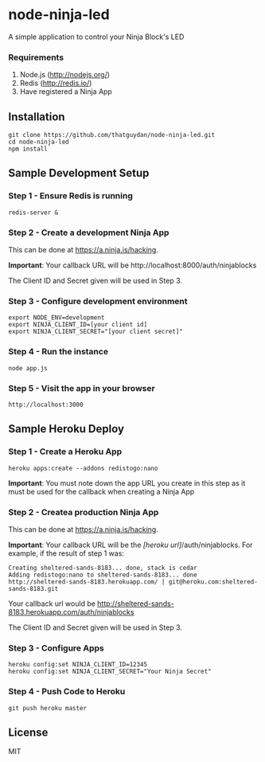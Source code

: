node-ninja-led
================

A simple application to control your Ninja Block's LED

### Requirements
1. Node.js (http://nodejs.org/)
2. Redis (http://redis.io/)
3. Have registered a Ninja App


## Installation
```
git clone https://github.com/thatguydan/node-ninja-led.git
cd node-ninja-led
npm install
```

## Sample Development Setup
### Step 1 - Ensure Redis is running
```
redis-server &
```
### Step 2 - Create a development Ninja App
This can be done at https://a.ninja.is/hacking. 

**Important**: Your callback URL will be http://localhost:8000/auth/ninjablocks

The Client ID and Secret given will be used in Step 3.

### Step 3 - Configure development environment
```
export NODE_ENV=development
export NINJA_CLIENT_ID=[your client id]
export NINJA_CLIENT_SECRET="[your client secret]"
```

### Step 4 - Run the instance
```
node app.js
```

### Step 5 - Visit the app in your browser
```
http://localhost:3000
```

## Sample Heroku Deploy
### Step 1 - Create a Heroku App
```
heroku apps:create --addons redistogo:nano
```
**Important**: You must note down the app URL you create in this step as it must be used for the callback when creating a Ninja App

### Step 2 - Createa production Ninja App
This can be done at https://a.ninja.is/hacking.

**Important**: Your callback URL will be the _[heroku url]_/auth/ninjablocks. For example, if the result of step 1 was:
```
Creating sheltered-sands-8183... done, stack is cedar
Adding redistogo:nano to sheltered-sands-8183... done
http://sheltered-sands-8183.herokuapp.com/ | git@heroku.com:sheltered-sands-8183.git
```
Your callback url would be http://sheltered-sands-8183.herokuapp.com/auth/ninjablocks

The Client ID and Secret given will be used in Step 3.

### Step 3 - Configure Apps
```
heroku config:set NINJA_CLIENT_ID=12345
heroku config:set NINJA_CLIENT_SECRET="Your Ninja Secret"
```

### Step 4 - Push Code to Heroku
```
git push heroku master
```



## License
MIT
